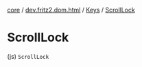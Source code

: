 [core](../../index.md) / [dev.fritz2.dom.html](../index.md) / [Keys](index.md) / [ScrollLock](./-scroll-lock.md)

# ScrollLock

(js) `ScrollLock`